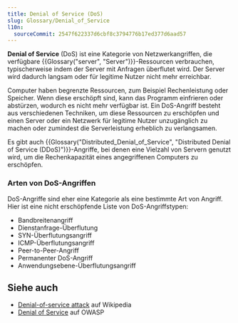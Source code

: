 ```yaml
---
title: Denial of Service (DoS)
slug: Glossary/Denial_of_Service
l10n:
  sourceCommit: 2547f622337d6cbf8c3794776b17ed377d6aad57
---
```


**Denial of Service** (DoS) ist eine Kategorie von Netzwerkangriffen, die verfügbare {{Glossary("server", "Server")}}-Ressourcen verbrauchen, typischerweise indem der Server mit Anfragen überflutet wird. Der Server wird dadurch langsam oder für legitime Nutzer nicht mehr erreichbar.

Computer haben begrenzte Ressourcen, zum Beispiel Rechenleistung oder Speicher. Wenn diese erschöpft sind, kann das Programm einfrieren oder abstürzen, wodurch es nicht mehr verfügbar ist. Ein DoS-Angriff besteht aus verschiedenen Techniken, um diese Ressourcen zu erschöpfen und einen Server oder ein Netzwerk für legitime Nutzer unzugänglich zu machen oder zumindest die Serverleistung erheblich zu verlangsamen.

Es gibt auch {{Glossary("Distributed_Denial_of_Service", "Distributed Denial of Service (DDoS)")}}-Angriffe, bei denen eine Vielzahl von Servern genutzt wird, um die Rechenkapazität eines angegriffenen Computers zu erschöpfen.

### Arten von DoS-Angriffen

DoS-Angriffe sind eher eine Kategorie als eine bestimmte Art von Angriff. Hier ist eine nicht erschöpfende Liste von DoS-Angriffstypen:

- Bandbreitenangriff
- Dienstanfrage-Überflutung
- SYN-Überflutungsangriff
- ICMP-Überflutungsangriff
- Peer-to-Peer-Angriff
- Permanenter DoS-Angriff
- Anwendungsebene-Überflutungsangriff

## Siehe auch

- [Denial-of-service attack](https://en.wikipedia.org/wiki/Denial-of-service_attack) auf Wikipedia
- [Denial of Service](https://owasp.org/www-community/attacks/Denial_of_Service) auf OWASP
